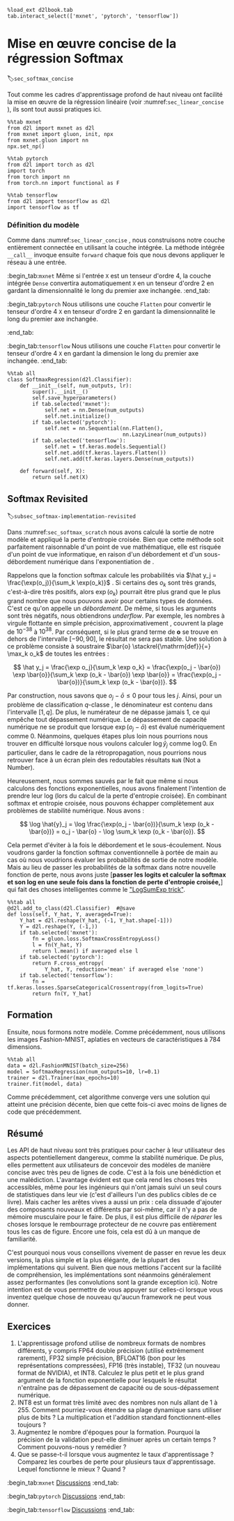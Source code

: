 ```{.python .input  n=1}
%load_ext d2lbook.tab
tab.interact_select(['mxnet', 'pytorch', 'tensorflow'])
```

# Mise en œuvre concise de la régression Softmax
:label:`sec_softmax_concise` 

 

 Tout comme les cadres d'apprentissage profond de haut niveau
ont facilité la mise en œuvre de la régression linéaire
(voir :numref:`sec_linear_concise` ),
ils sont tout aussi pratiques ici.

```{.python .input}
%%tab mxnet
from d2l import mxnet as d2l
from mxnet import gluon, init, npx
from mxnet.gluon import nn
npx.set_np()
```

```{.python .input}
%%tab pytorch
from d2l import torch as d2l
import torch
from torch import nn
from torch.nn import functional as F
```

```{.python .input}
%%tab tensorflow
from d2l import tensorflow as d2l
import tensorflow as tf
```

### Définition du modèle

Comme dans :numref:`sec_linear_concise` , 
nous construisons notre couche entièrement connectée 
en utilisant la couche intégrée. 
La méthode intégrée `__call__` invoque ensuite `forward` 
 chaque fois que nous devons appliquer le réseau à une entrée.

:begin_tab:`mxnet`
Même si l'entrée `X` est un tenseur d'ordre 4, 
la couche intégrée `Dense` 
 convertira automatiquement `X` en un tenseur d'ordre 2 
en gardant la dimensionnalité le long du premier axe inchangée.
:end_tab:

:begin_tab:`pytorch`
Nous utilisons une couche `Flatten` pour convertir le tenseur d'ordre 4 `X` en tenseur d'ordre 2 
en gardant la dimensionnalité le long du premier axe inchangée.

:end_tab:

:begin_tab:`tensorflow`
Nous utilisons une couche `Flatten` pour convertir le tenseur d'ordre 4 `X` 
 en gardant la dimension le long du premier axe inchangée.
:end_tab:

```{.python .input}
%%tab all
class SoftmaxRegression(d2l.Classifier):
    def __init__(self, num_outputs, lr):
        super().__init__()
        self.save_hyperparameters()
        if tab.selected('mxnet'):
            self.net = nn.Dense(num_outputs)
            self.net.initialize()
        if tab.selected('pytorch'):
            self.net = nn.Sequential(nn.Flatten(),
                                     nn.LazyLinear(num_outputs))
        if tab.selected('tensorflow'):
            self.net = tf.keras.models.Sequential()
            self.net.add(tf.keras.layers.Flatten())
            self.net.add(tf.keras.layers.Dense(num_outputs))

    def forward(self, X):
        return self.net(X)
```

## Softmax Revisited
:label:`subsec_softmax-implementation-revisited` 

 Dans :numref:`sec_softmax_scratch` nous avons calculé la sortie de notre modèle
et appliqué la perte d'entropie croisée. Bien que cette méthode soit parfaitement
raisonnable d'un point de vue mathématique, elle est risquée d'un point de vue informatique, en raison d'un débordement et d'un sous-débordement numérique dans l'exponentiation de
.

Rappelons que la fonction softmax calcule les probabilités via
$\hat y_j = \frac{\exp(o_j)}{\sum_k \exp(o_k)}$ .
Si certains des $o_k$ sont très grands, c'est-à-dire très positifs,
alors $\exp(o_k)$ pourrait être plus grand que le plus grand nombre
que nous pouvons avoir pour certains types de données. C'est ce qu'on appelle un *débordement*. De même,
si tous les arguments sont très négatifs, nous obtiendrons *underflow*.
Par exemple, les nombres à virgule flottante en simple précision, approximativement
, couvrent la plage de $10^{-38}$ à $10^{38}$. Par conséquent, si le plus grand terme de $\mathbf{o}$
 se trouve en dehors de l'intervalle $[-90, 90]$, le résultat ne sera pas stable.
Une solution à ce problème consiste à soustraire $\bar{o} \stackrel{\mathrm{def}}{=} \max_k o_k$ de
toutes les entrées :

$$
\hat y_j = \frac{\exp o_j}{\sum_k \exp o_k} =
\frac{\exp(o_j - \bar{o}) \exp \bar{o}}{\sum_k \exp (o_k - \bar{o}) \exp \bar{o}} =
\frac{\exp(o_j - \bar{o})}{\sum_k \exp (o_k - \bar{o})}.
$$

Par construction, nous savons que $o_j - \bar{o} \leq 0$ pour tous les $j$. Ainsi, pour un problème de classification $q$-classe
, le dénominateur est contenu dans l'intervalle $[1, q]$. De plus, le numérateur de
ne dépasse jamais $1$, ce qui empêche tout dépassement numérique. Le dépassement de capacité numérique
ne se produit que lorsque $\exp(o_j - \bar{o})$ est évalué numériquement comme $0$. Néanmoins, quelques étapes plus loin
nous pourrions nous trouver en difficulté lorsque nous voulons calculer $\log \hat{y}_j$ comme $\log 0$.
En particulier, dans le cadre de la rétropropagation,
nous pourrions nous retrouver face à un écran plein
des redoutables résultats `NaN` (Not a Number).

Heureusement, nous sommes sauvés par le fait que
même si nous calculons des fonctions exponentielles,
nous avons finalement l'intention de prendre leur log
(lors du calcul de la perte d'entropie croisée).
En combinant softmax et entropie croisée,
nous pouvons échapper complètement aux problèmes de stabilité numérique. Nous avons :

$$
\log \hat{y}_j =
\log \frac{\exp(o_j - \bar{o})}{\sum_k \exp (o_k - \bar{o})} =
o_j - \bar{o} - \log \sum_k \exp (o_k - \bar{o}).
$$

Cela permet d'éviter à la fois le débordement et le sous-écoulement.
Nous voudrons garder la fonction softmax conventionnelle à portée de main
au cas où nous voudrions évaluer les probabilités de sortie de notre modèle.
Mais au lieu de passer les probabilités de la softmax dans notre nouvelle fonction de perte,
nous avons juste
[**passer les logits et calculer la softmax et son log
en une seule fois dans la fonction de perte d'entropie croisée,**]
qui fait des choses intelligentes comme le ["LogSumExp trick"](https://en.wikipedia.org/wiki/LogSumExp).

```{.python .input  n=3}
%%tab all
@d2l.add_to_class(d2l.Classifier)  #@save
def loss(self, Y_hat, Y, averaged=True):
    Y_hat = d2l.reshape(Y_hat, (-1, Y_hat.shape[-1]))
    Y = d2l.reshape(Y, (-1,))
    if tab.selected('mxnet'):
        fn = gluon.loss.SoftmaxCrossEntropyLoss()
        l = fn(Y_hat, Y)
        return l.mean() if averaged else l
    if tab.selected('pytorch'):
        return F.cross_entropy(
            Y_hat, Y, reduction='mean' if averaged else 'none')
    if tab.selected('tensorflow'):
        fn = tf.keras.losses.SparseCategoricalCrossentropy(from_logits=True)
        return fn(Y, Y_hat)
```

## Formation

Ensuite, nous formons notre modèle. Comme précédemment, nous utilisons les images Fashion-MNIST, aplaties en vecteurs de caractéristiques à 784 dimensions.

```{.python .input}
%%tab all
data = d2l.FashionMNIST(batch_size=256)
model = SoftmaxRegression(num_outputs=10, lr=0.1)
trainer = d2l.Trainer(max_epochs=10)
trainer.fit(model, data)
```

Comme précédemment, cet algorithme converge vers une solution
qui atteint une précision décente,
bien que cette fois-ci avec moins de lignes de code que précédemment.


## Résumé

Les API de haut niveau sont très pratiques pour cacher à leur utilisateur des aspects potentiellement dangereux, comme la stabilité numérique. De plus, elles permettent aux utilisateurs de concevoir des modèles de manière concise avec très peu de lignes de code. C'est à la fois une bénédiction et une malédiction. L'avantage évident est que cela rend les choses très accessibles, même pour les ingénieurs qui n'ont jamais suivi un seul cours de statistiques dans leur vie (c'est d'ailleurs l'un des publics cibles de ce livre). Mais cacher les arêtes vives a aussi un prix : cela dissuade d'ajouter des composants nouveaux et différents par soi-même, car il n'y a pas de mémoire musculaire pour le faire. De plus, il est plus difficile de *réparer* les choses lorsque le rembourrage protecteur de
ne couvre pas entièrement tous les cas de figure. Encore une fois, cela est dû à un manque de familiarité.

C'est pourquoi nous vous conseillons vivement de passer en revue les deux versions, la plus simple et la plus élégante, de la plupart des implémentations qui suivent. Bien que nous mettions l'accent sur la facilité de compréhension, les implémentations sont néanmoins généralement assez performantes (les convolutions sont la grande exception ici). Notre intention est de vous permettre de vous appuyer sur celles-ci lorsque vous inventez quelque chose de nouveau qu'aucun framework ne peut vous donner.


## Exercices

1. L'apprentissage profond utilise de nombreux formats de nombres différents, y compris FP64 double précision (utilisé extrêmement rarement),
FP32 simple précision, BFLOAT16 (bon pour les représentations compressées), FP16 (très instable), TF32 (un nouveau format de NVIDIA), et INT8. Calculez le plus petit et le plus grand argument de la fonction exponentielle pour lesquels le résultat n'entraîne pas de dépassement de capacité ou de sous-dépassement numérique.
1. INT8 est un format très limité avec des nombres non nuls allant de $1$ à $255$. Comment pourriez-vous étendre sa plage dynamique sans utiliser plus de bits ? La multiplication et l'addition standard fonctionnent-elles toujours ?
1. Augmentez le nombre d'époques pour la formation. Pourquoi la précision de la validation peut-elle diminuer après un certain temps ? Comment pouvons-nous y remédier ?
1. Que se passe-t-il lorsque vous augmentez le taux d'apprentissage ? Comparez les courbes de perte pour plusieurs taux d'apprentissage. Lequel fonctionne le mieux ? Quand ?

:begin_tab:`mxnet`
[Discussions](https://discuss.d2l.ai/t/52)
:end_tab:

:begin_tab:`pytorch`
[Discussions](https://discuss.d2l.ai/t/53)
:end_tab:

:begin_tab:`tensorflow`
[Discussions](https://discuss.d2l.ai/t/260)
:end_tab:
